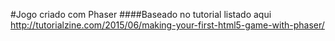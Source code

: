 #Jogo criado com Phaser 
####Baseado no tutorial listado aqui <a href="http://tutorialzine.com/2015/06/making-your-first-html5-game-with-phaser/">http://tutorialzine.com/2015/06/making-your-first-html5-game-with-phaser/</a>